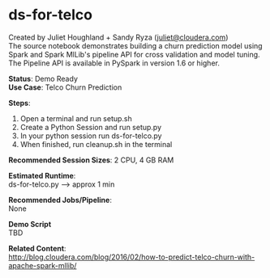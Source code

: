 # ds-for-telco
Created by Juliet Houghland + Sandy Ryza (juliet@cloudera.com)<br>
The source notebook demonstrates building a churn prediction model using Spark
and Spark MlLib's pipeline API for cross validation and model tuning. The Pipeline API is available in PySpark in version 1.6 or higher.

<b>Status</b>: Demo Ready<br>
<b>Use Case</b>: Telco Churn Prediction

<b>Steps</b>:<br>
1. Open a terminal and run setup.sh <br>
2. Create a Python Session and run setup.py <br>
3. In your python session run ds-for-telco.py<br>
3. When finished, run cleanup.sh in the terminal<br>

<b>Recommended Session Sizes</b>: 2 CPU, 4 GB RAM

<b>Estimated Runtime</b>: <br>
ds-for-telco.py --> approx 1 min 

<b>Recommended Jobs/Pipeline</b>:<br>
None

<b>Demo Script</b><br>
TBD

<b>Related Content</b>:<br>
http://blog.cloudera.com/blog/2016/02/how-to-predict-telco-churn-with-apache-spark-mllib/


